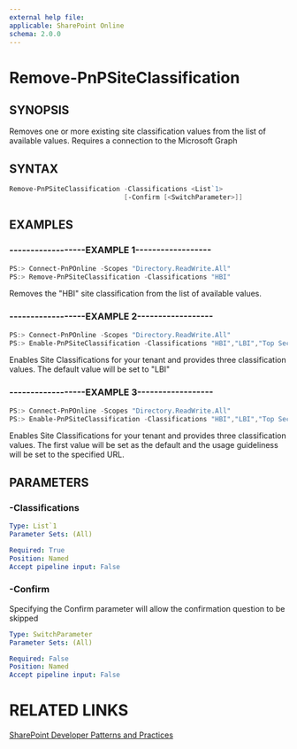 ```yaml
---
external help file:
applicable: SharePoint Online
schema: 2.0.0
---
```

# Remove-PnPSiteClassification

## SYNOPSIS
Removes one or more existing site classification values from the list of available values. Requires a connection to the Microsoft Graph

## SYNTAX 

```powershell
Remove-PnPSiteClassification -Classifications <List`1>
                             [-Confirm [<SwitchParameter>]]
```

## EXAMPLES

### ------------------EXAMPLE 1------------------
```powershell
PS:> Connect-PnPOnline -Scopes "Directory.ReadWrite.All"
PS:> Remove-PnPSiteClassification -Classifications "HBI"
```

Removes the "HBI" site classification from the list of available values.

### ------------------EXAMPLE 2------------------
```powershell
PS:> Connect-PnPOnline -Scopes "Directory.ReadWrite.All"
PS:> Enable-PnPSiteClassification -Classifications "HBI","LBI","Top Secret" -DefaultClassification "LBI"
```

Enables Site Classifications for your tenant and provides three classification values. The default value will be set to "LBI"

### ------------------EXAMPLE 3------------------
```powershell
PS:> Connect-PnPOnline -Scopes "Directory.ReadWrite.All"
PS:> Enable-PnPSiteClassification -Classifications "HBI","LBI","Top Secret" -UsageGuidelinesUrl http://aka.ms/sppnp
```

Enables Site Classifications for your tenant and provides three classification values. The first value will be set as the default and the usage guideliness will be set to the specified URL.

## PARAMETERS

### -Classifications


```yaml
Type: List`1
Parameter Sets: (All)

Required: True
Position: Named
Accept pipeline input: False
```

### -Confirm
Specifying the Confirm parameter will allow the confirmation question to be skipped

```yaml
Type: SwitchParameter
Parameter Sets: (All)

Required: False
Position: Named
Accept pipeline input: False
```

# RELATED LINKS

[SharePoint Developer Patterns and Practices](http://aka.ms/sppnp)